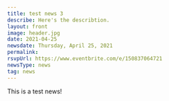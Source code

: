```yaml
---
title: test news 3
describe: Here's the describtion.
layout: front
image: header.jpg
date: 2021-04-25
newsdate: Thursday, April 25, 2021
permalink: 
rsvpUrl: https://www.eventbrite.com/e/150837064721
newsType: news
tag: news
---
```


This is a test news!